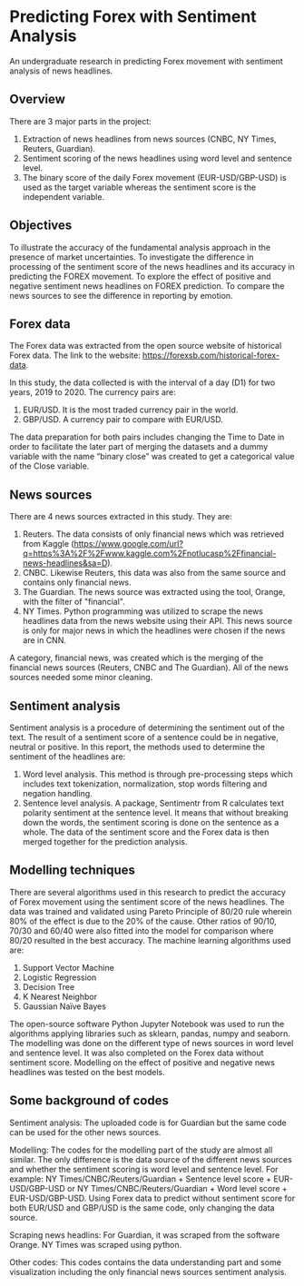 # Predicting Forex with Sentiment Analysis
An undergraduate research in predicting Forex movement with sentiment analysis of news headlines. 

## Overview
There are 3 major parts in the project: 
1. Extraction of news headlines from news sources (CNBC, NY Times, Reuters, Guardian).
2. Sentiment scoring of the news headlines using word level and sentence level. 
3. The binary score of the daily Forex movement (EUR-USD/GBP-USD) is used as the target variable whereas the sentiment score is the independent variable. 

## Objectives
To illustrate the accuracy of the fundamental analysis approach in the presence of market uncertainties.
To investigate the difference in processing of the sentiment score of the news headlines and its accuracy in predicting the FOREX movement.
To explore the effect of positive and negative sentiment news headlines on FOREX prediction.
To compare the news sources to see the difference in reporting by emotion.

## Forex data
The Forex data was extracted from the open source website of historical Forex data. The link to the website: https://forexsb.com/historical-forex-data. 

In this study, the data collected is with the interval of a day (D1) for two years, 2019 to 2020. The currency pairs are:
1. EUR/USD. It is the most traded currency pair in the world.
2. GBP/USD. A currency pair to compare with EUR/USD.

The data preparation for both pairs includes changing the Time to Date in order to facilitate the later part of merging the datasets and a dummy variable with the name “binary close” was created to get a categorical value of the Close variable. 

## News sources
There are 4 news sources extracted in this study. They are: 
1. Reuters. The data consists of only financial news which was retrieved from Kaggle (https://www.google.com/url?q=https%3A%2F%2Fwww.kaggle.com%2Fnotlucasp%2Ffinancial-news-headlines&sa=D).  
2. CNBC. Likewise Reuters, this data was also from the same source and contains only financial news.
3. The Guardian. The news source was extracted using the tool, Orange, with the filter of "financial". 
4. NY Times. Python programming was utilized to scrape the news headlines data from the news website using their API. This news source is only for major news in which the headlines were chosen if the news are in CNN. 

A category, financial news, was created which is the merging of the financial news sources (Reuters, CNBC and The Guardian). All of the news sources needed some minor cleaning.  

## Sentiment analysis
Sentiment analysis is a procedure of determining the sentiment out of the text. The result of a sentiment score of a sentence could be in negative, neutral or positive. In this report, the methods used to determine the sentiment of the headlines are: 
1. Word level analysis. This method is through pre-processing steps which includes text tokenization, normalization, stop words filtering and negation handling. 
2. Sentence level analysis. A package, Sentimentr from R calculates text polarity sentiment at the sentence level. It means that without breaking down the words, the sentiment scoring is done on the sentence as a whole. 
The data of the sentiment score and the Forex data is then merged together for the prediction analysis. 

## Modelling techniques
There are several algorithms used in this research to predict the accuracy of Forex movement using the sentiment score of the news headlines. The data was trained and validated using Pareto Principle of 80/20 rule wherein 80% of the effect is due to the 20% of the cause. Other ratios of 90/10, 70/30 and 60/40 were also fitted into the model for comparison where 80/20 resulted in the best accuracy. 
The machine learning algorithms used are: 
1. Support Vector Machine 
2. Logistic Regression
3. Decision Tree
4. K Nearest Neighbor
5. Gaussian Naïve Bayes

The open-source software Python Jupyter Notebook was used to run the algorithms applying libraries such as sklearn, pandas, numpy and seaborn. The modelling was done on the different type of news sources in word level and sentence level. It was also completed on the Forex data without sentiment score. Modelling on the effect of positive and negative news headlines was tested on the best models. 

## Some background of codes
Sentiment analysis: 
The uploaded code is for Guardian but the same code can be used for the other news sources. 

Modelling:
The codes for the modelling part of the study are almost all similar. The only difference is the data source of the different news sources and whether the sentiment scoring is word level and sentence level. For example: NY Times/CNBC/Reuters/Guardian + Sentence level score + EUR-USD/GBP-USD or NY Times/CNBC/Reuters/Guardian + Word level score + EUR-USD/GBP-USD. Using Forex data to predict without sentiment score for both EUR/USD and GBP/USD is the same code, only changing the data source. 

Scraping news headlins: 
For Guardian, it was scraped from the software Orange. 
NY Times was scraped using python. 

Other codes: 
This codes contains the data understanding part and some visualization including the only financial news sources sentiment analysis. 
